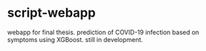 # script-webapp
webapp for final thesis. prediction of COVID-19 infection based on symptoms using XGBoost.
still in development.
